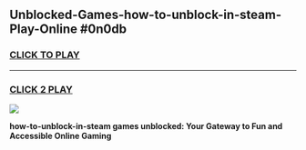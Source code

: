 
## Unblocked-Games-how-to-unblock-in-steam-Play-Online #0n0db
<h3>
<a href="https://news.freeplayer.one?title=how-to-unblock-in-steam&ref=3">CLICK TO PLAY</a></h3>
<hr>

<h3>
<a href="https://news.freeplayer.one?title=how-to-unblock-in-steam&ref=3">CLICK 2 PLAY</a>
  
</h3>

<a href="https://news.freeplayer.one?title=how-to-unblock-in-steam&ref=3"><img src="https://clearcache.store/games.png"></a>


**how-to-unblock-in-steam games unblocked: Your Gateway to Fun and Accessible Online Gaming**
